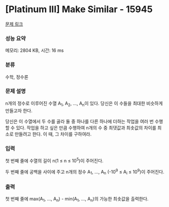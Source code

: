 # [Platinum III] Make Similar - 15945 

[문제 링크](https://www.acmicpc.net/problem/15945) 

### 성능 요약

메모리: 2804 KB, 시간: 16 ms

### 분류

수학, 정수론

### 문제 설명

<p>n개의 정수로 이루어진 수열 A<sub>1</sub>, A<sub>2</sub>, …, A<sub>n</sub>이 있다. 당신은 이 수들을 최대한 비슷하게 만들고자 한다.</p>

<p>당신은 이 수열에서 두 수를 골라 둘 중 하나를 다른 하나에 더하는 작업을 여러 번 수행할 수 있다. 작업을 하고 싶은 만큼 수행하여 n개의 수 중 최댓값과 최솟값의 차이를 최소로 만들려고 한다. 이 때, 그 차이를 구하여라.</p>

### 입력 

 <p>첫 번째 줄에 수열의 길이 n(1 ≤ n ≤ 10<sup>5</sup>)이 주어진다.</p>

<p>두 번째 줄에 공백을 사이에 주고 n개의 정수 A<sub>1</sub>, …, A<sub>n</sub> (-10<sup>9</sup> ≤ A<sub>i</sub> ≤ 10<sup>9</sup>)이 주어진다.</p>

### 출력 

 <p>첫 번째 줄에 max(A<sub>1</sub>, ..., A<sub>n</sub>) - min(A<sub>1</sub>, ..., A<sub>n</sub>)의 가능한 최솟값을 출력한다.</p>

